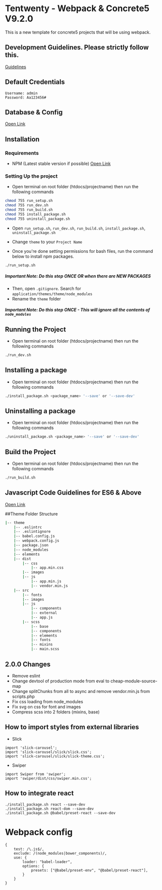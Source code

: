 # Tentwenty - Webpack & Concrete5 V9.2.0 

This is a new template for concrete5 projects that will be using webpack.

## Development Guidelines. Please strictly follow this.
[Guidelines](https://docs.google.com/document/d/1U-RZHUkYiw8vAPHyR470E2t6AJ_KLHGKYdzohahkq_E/edit?usp=sharing)

## Default Credentials

```
Username: admin
Password: Aa123456#
```

## Database & Config
[Open Link](https://drive.google.com/drive/folders/1oLt60du0Hf9U919D3OkmpxENyGdjMvqE)


## Installation

### Requirements

- NPM (Latest stable version if possible) [Open Link](https://nodejs.org/en/)

### Setting Up the project

- Open terminal on root folder (htdocs/projectname) then run the following commands

```sh
chmod 755 run_setup.sh
chmod 755 run_dev.sh
chmod 755 run_build.sh
chmod 755 install_package.sh
chmod 755 uninstall_package.sh
```

- Open `run_setup.sh`, `run_dev.sh`, `run_build.sh`, `install_package.sh`, `uninstall_package.sh`
- Change `theme` to your `Project Name`

- Once you're done setting permissions for bash files, run the command below to install npm packages.

```sh
./run_setup.sh
```

##### Important Note: Do this step _ONCE_ OR when there are _NEW PACKAGES_

- Then, open `.gitignore`. Search for `application/themes/theme/node_modules`
- Rename the `theme` folder

##### Important Note: Do this step _ONCE_ - This will ignore all the contents of `node_modules`

## Running the Project

- Open terminal on root folder (htdocs/projectname) then run the following commands

```sh
./run_dev.sh
```

## Installing a package

- Open terminal on root folder (htdocs/projectname) then run the following commands

```sh
./install_package.sh <package_name> '--save' or '--save-dev'
```

## Uninstalling a package

- Open terminal on root folder (htdocs/projectname) then run the following commands

```sh
./uninstall_package.sh <package_name> '--save' or '--save-dev'
```

## Build the Project

- Open terminal on root folder (htdocs/projectname) then run the following commands

```sh
./run_build.sh
```

## Javascript Code Guidelines for ES6 & Above

[Open Link](https://github.com/airbnb/javascript)

##Theme Folder Structure

```bash
|-- theme
    |-- .eslintrc
    |-- .eslintignore
    |-- babel.config.js
    |-- webpack.config.js
    |-- package.json
    |-- node_modules
    |-- elements
    |-- dist
        |-- css
            |-- app.min.css
        |-- images
        |-- js
            |-- app.min.js
            |-- vendor.min.js
    |-- src
        |-- fonts
        |-- images
        |-- js
            |-- components
            |-- external
            |-- app.js
        |-- scss
            |-- base
            |-- components
            |-- elements
            |-- fonts
            |-- mixins
            |-- main.scss
```

## 2.0.0 Changes

- Remove eslint
- Change devtool of production mode from eval to cheap-module-source-map
- Change splitChunks from all to async and remove vendor.min.js from scripts.php
- Fix css loading from node_modules
- Fix svg on css for font and images
- Compress scss into 2 folders (mixins, base)

## How to import styles from external libraries

- Slick

```
import 'slick-carousel';
import 'slick-carousel/slick/slick.css';
import 'slick-carousel/slick/slick-theme.css';
```

- Swiper

```
import Swiper from 'swiper';
import 'swiper/dist/css/swiper.min.css';
```

## How to integrate react

```
./install_package.sh react --save-dev
./install_package.sh react-dom --save-dev
./install_package.sh @babel/preset-react --save-dev
```

# Webpack config

```
{
    test: /\.js$/,
    exclude: /(node_modules|bower_components)/,
    use: {
        loader: "babel-loader",
        options: {
            presets: ["@babel/preset-env", "@babel/preset-react"],
        }
    }
}
```
